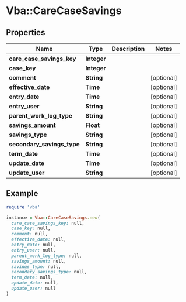 # Vba::CareCaseSavings

## Properties

| Name | Type | Description | Notes |
| ---- | ---- | ----------- | ----- |
| **care_case_savings_key** | **Integer** |  |  |
| **case_key** | **Integer** |  |  |
| **comment** | **String** |  | [optional] |
| **effective_date** | **Time** |  | [optional] |
| **entry_date** | **Time** |  | [optional] |
| **entry_user** | **String** |  | [optional] |
| **parent_work_log_type** | **String** |  | [optional] |
| **savings_amount** | **Float** |  | [optional] |
| **savings_type** | **String** |  | [optional] |
| **secondary_savings_type** | **String** |  | [optional] |
| **term_date** | **Time** |  | [optional] |
| **update_date** | **Time** |  | [optional] |
| **update_user** | **String** |  | [optional] |

## Example

```ruby
require 'vba'

instance = Vba::CareCaseSavings.new(
  care_case_savings_key: null,
  case_key: null,
  comment: null,
  effective_date: null,
  entry_date: null,
  entry_user: null,
  parent_work_log_type: null,
  savings_amount: null,
  savings_type: null,
  secondary_savings_type: null,
  term_date: null,
  update_date: null,
  update_user: null
)
```

